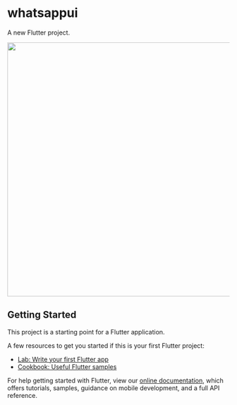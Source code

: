 # whatsappui

A new Flutter project.

<p align="center"><img src="https://user-images.githubusercontent.com/65016071/170355163-0f316fcb-38c3-4a30-b6f3-1b86720b382f.jpg" width="1200" height="576"></p>


## Getting Started

This project is a starting point for a Flutter application.

A few resources to get you started if this is your first Flutter project:

- [Lab: Write your first Flutter app](https://flutter.dev/docs/get-started/codelab)
- [Cookbook: Useful Flutter samples](https://flutter.dev/docs/cookbook)

For help getting started with Flutter, view our
[online documentation](https://flutter.dev/docs), which offers tutorials,
samples, guidance on mobile development, and a full API reference.
